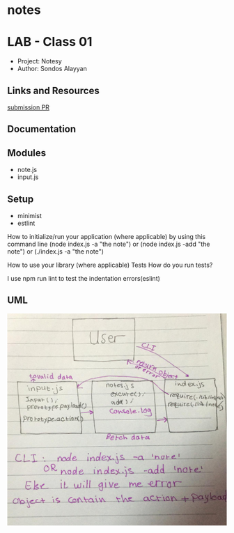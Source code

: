 # notes

# LAB - Class 01
- Project: Notesy
- Author: Sondos Alayyan
## Links and Resources
[submission PR](https://github.com/sondos-401-advanced-javascript/notes/pull/2)

## Documentation


## Modules
- note.js
- input.js


## Setup
- minimist 
- estlint



How to initialize/run your application (where applicable) by using this command line (node index.js -a "the note") or (node index.js -add "the note") or (./index.js -a "the note")

How to use your library (where applicable) Tests How do you run tests? 

I use npm run lint to test the indentation errors(eslint)

## UML
![lab 01](./assest/lab01.jpeg)